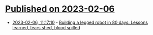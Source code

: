 # [Published on 2023-02-06](index.md)

* [2023-02-06, 11:17:10](https://news.ycombinator.com/item?id=34675928) - [Building a legged robot in 80 days: Lessons learned, tears shed, blood spilled](https://107-systems.org/l3xz-hexapod-robot-elrob2022/)
